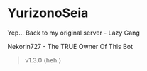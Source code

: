 # YurizonoSeia
Yep... Back to my original server - Lazy Gang

Nekorin727 - The TRUE Owner Of This Bot

> v1.3.0 (heh.)
